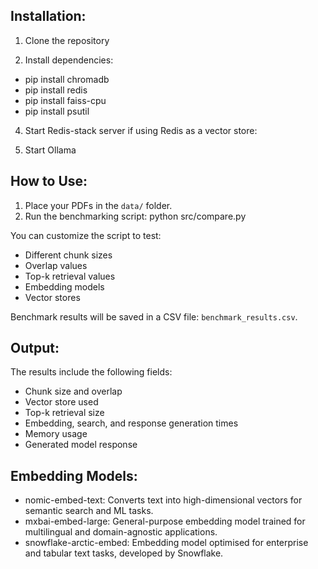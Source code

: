 
Installation:
-------------
1. Clone the repository

2. Install dependencies:
- pip install chromadb
- pip install redis
- pip install faiss-cpu
- pip install psutil

4. Start Redis-stack server if using Redis as a vector store:

5. Start Ollama


How to Use:
-----------
1. Place your PDFs in the `data/` folder.
2. Run the benchmarking script:
   python src/compare.py

You can customize the script to test:
- Different chunk sizes
- Overlap values
- Top-k retrieval values
- Embedding models
- Vector stores

Benchmark results will be saved in a CSV file: `benchmark_results.csv`.

Output:
-------
The results include the following fields:
- Chunk size and overlap
- Vector store used
- Top-k retrieval size
- Embedding, search, and response generation times
- Memory usage
- Generated model response

Embedding Models:
-----------------
- nomic-embed-text: Converts text into high-dimensional vectors for semantic search and ML tasks.
- mxbai-embed-large: General-purpose embedding model trained for multilingual and domain-agnostic applications.
- snowflake-arctic-embed: Embedding model optimised for enterprise and tabular text tasks, developed by Snowflake.

